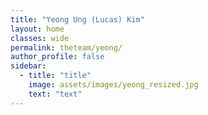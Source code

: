 ```yaml
---
title: "Yeong Ung (Lucas) Kim"
layout: home
classes: wide
permalink: theteam/yeong/
author_profile: false
sidebar:
  - title: "title"
    image: assets/images/yeong_resized.jpg
    text: "text"
---
```

